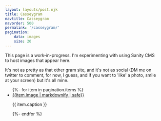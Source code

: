 ```yaml
---
layout: layouts/post.njk
title: Casseygram
navtitle: Casseygram
navorder: 500
permalink: '/casseygram/'
pagination:
    data: images
    size: 20
---
```


This page is a work-in-progress. I'm experimenting with using Sanity CMS to host images that appear here.

It's not as pretty as that other gram site, and it's not as social (DM me on twitter to comment, for now, I guess, and if you want to 'like' a photo, smile at your screen) but it's all mine.

<ul class="casseygram-hub">
{%- for item in pagination.items %}
    <li class="casseygram-entry">
        <a href="/casseygram/{{ item.date }}-{{item.slug}}/">{{item.image | markdownify | safe}}</a>
        <p>{{ item.caption }}</p>
    </li>
{%- endfor %}
</ul>

<!-- 
<nav aria-label="Photo Pages">
    <ol>
      <li>{% if page.url != pagination.href.first %}<a href="{{ pagination.href.first }}">First</a>{% else %}First{% endif %}</li>
      <li>{% if pagination.href.previous %}<a href="{{ pagination.href.previous }}">Previous</a>{% else %}Previous{% endif %}</li>
  {%- for pageEntry in pagination.pages %}
      <li><a href="{{ pagination.hrefs[ loop.index0 ] }}"{% if page.url == pagination.hrefs[ loop.index0 ] %} aria-current="page"{% endif %}>Page {{ loop.index }}</a></li>
  {%- endfor %}
      <li>{% if pagination.href.next %}<a href="{{ pagination.href.next }}">Next</a>{% else %}Next{% endif %}</li>
      <li>{% if page.url != pagination.href.last %}<a href="{{ pagination.href.last }}">Last</a>{% else %}Last{% endif %}</li>
    </ol>
</nav>
-->